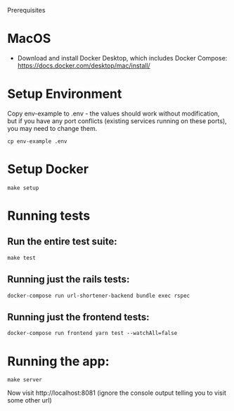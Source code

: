 Prerequisites

# MacOS

* Download and install Docker Desktop, which includes Docker Compose: 
https://docs.docker.com/desktop/mac/install/

# Setup Environment
Copy env-example to .env - the values should work without modification, but if you have any port conflicts (existing services running on these ports), you may need to change them. 

    cp env-example .env

# Setup Docker 

    make setup

# Running tests

## Run the entire test suite:

    make test

## Running just the rails tests: 

    docker-compose run url-shortener-backend bundle exec rspec

## Running just the frontend tests: 

   	docker-compose run frontend yarn test --watchAll=false

# Running the app: 

    make server

Now visit http://localhost:8081 (ignore the console output telling you to visit some other url)
